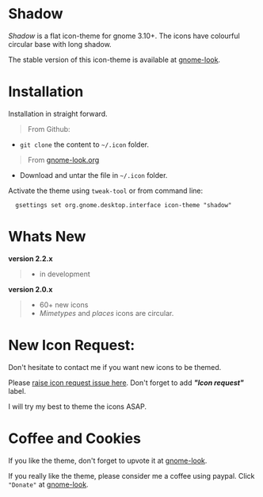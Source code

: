Shadow
======
*Shadow* is a flat icon-theme for gnome 3.10+. The icons have colourful circular base with long shadow.

The stable version of this icon-theme is available at [gnome-look](https://www.gnome-look.org/content/show.php/Shadow?content=170398).

Installation
============
Installation in straight forward.
> From Github:
* `git clone` the content to `~/.icon` folder.

> From [gnome-look.org](https://www.gnome-look.org/content/show.php/Shadow?content=170398)
* Download and untar the file in `~/.icon` folder.


Activate the theme using `tweak-tool` or from command line:
      
      gsettings set org.gnome.desktop.interface icon-theme "shadow"

Whats New
=========
**version 2.2.x**
   > * in development

**version 2.0.x**
   > * 60+ new icons
   > * _Mimetypes_ and _places_ icons are circular. 

New Icon Request:
================
Don't hesitate to contact me if you want new icons to be themed.

Please [raise icon request issue here](https://github.com/rudrab/Shadow/issues). 
Don't forget to add  ***"Icon request"*** label. 

I will try my best to theme the icons ASAP.

Coffee and Cookies
==================
If you like the theme, don't forget to upvote it at [gnome-look](https://www.gnome-look.org/content/show.php/Shadow?content=170398).

If you really like the theme, please consider me a coffee using paypal. Click `"Donate"` at [gnome-look](https://www.gnome-look.org/content/show.php/Shadow?content=170398).
